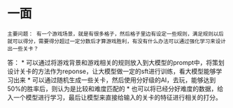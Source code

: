 # 一面
    主要问题： 有一个游戏场景，就是有很多格子，然后格子里边有设定一些规则，满足规则以后就可以得分，需要得分超过一定分数后才算游戏胜利，有没有什么办法可以通过强化学习来设计出一些关卡？
    
   答：
    * 可以通过将游戏背景和游戏相关的规则放入到大模型的prompt中，将策划设计关卡的方法作为reponse，让大模型做一定的sft进行训练，看大模型能够学习出来
    * 可以通过随机生成一些关卡，然后使用分好级的AI，去玩，能够达到50%的胜率后，则认为是比较和难度匹配的
    * 也可以将已经分好难度的数据，给入一个模型进行学习，最后让模型来直接给输入的关卡的特征进行相关的打分。
